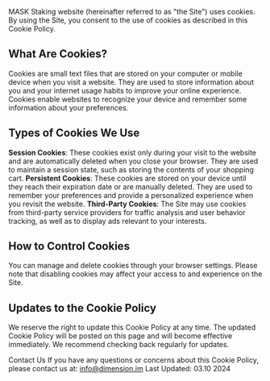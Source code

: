 MASK Staking website (hereinafter referred to as "the Site") uses cookies. By using the Site, you consent to the use of cookies as described in this Cookie Policy.

## What Are Cookies?
Cookies are small text files that are stored on your computer or mobile device when you visit a website. They are used to store information about you and your internet usage habits to improve your online experience. Cookies enable websites to recognize your device and remember some information about your preferences.

## Types of Cookies We Use
**Session Cookies**: These cookies exist only during your visit to the website and are automatically deleted when you close your browser. They are used to maintain a session state, such as storing the contents of your shopping cart.
**Persistent Cookies**: These cookies are stored on your device until they reach their expiration date or are manually deleted. They are used to remember your preferences and provide a personalized experience when you revisit the website.
**Third-Party Cookies**: The Site may use cookies from third-party service providers for traffic analysis and user behavior tracking, as well as to display ads relevant to your interests.

## How to Control Cookies
You can manage and delete cookies through your browser settings. Please note that disabling cookies may affect your access to and experience on the Site.

## Updates to the Cookie Policy

We reserve the right to update this Cookie Policy at any time. The updated Cookie Policy will be posted on this page and will become effective immediately. We recommend checking back regularly for updates.

Contact Us
If you have any questions or concerns about this Cookie Policy, please contact us at:
[info@dimension.im](mailto:info@dimension.im)
Last Updated: 03.10 2024